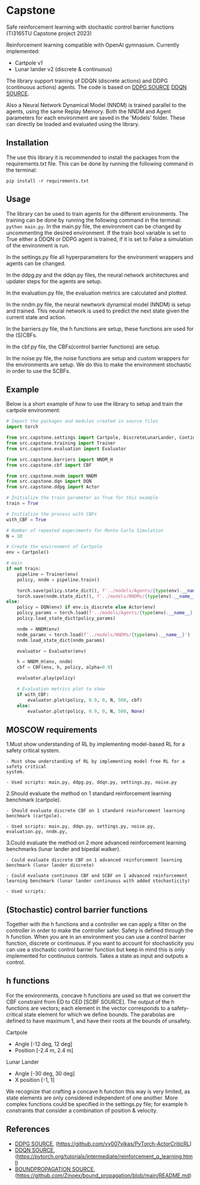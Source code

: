 # Capstone
Safe reinforcement learning with stochastic control barrier functions (TI3165TU Capstone project 2023)

Reinforcement learning compatible with OpenAI gymnasium. Currently implemented:
- Cartpole v1
- Lunar lander v2 (discrete & continuous)

The library support training of DDQN (discrete actions) and DDPG (continuous actions) agents. The code is based on [DDPG SOURCE] [DDQN SOURCE].

Also a Neural Network Dynamical Model (NNDM) is trained parallel to the agents, using the same Replay Memory. Both the NNDM and Agent parameters for each environment are saved in the 'Models' folder. These can directly be loaded and evaluated using the library.


## Installation
The use this library it is recommended to install the packages from the requirements.txt file. This can be done by running the following command in the terminal:

```pip install -r requirements.txt```

## Usage
The library can be used to train agents for the different environments. The training can be done by running the following command in the terminal: ```python main.py```. In the main.py file, the environment can be changed by uncommenting the desired environment. If the train bool variable is set to True either a DDQN or DDPG agent is trained, if it is set to False a simulation of the environment is run.

In the settings.py file all hyperparameters for the environment wrappers and agents can be changed. 

In the ddpg.py and the ddqn.py files, the neural network architectures and updater steps for the agents are setup.

In the evaluation.py file, the evaluation metrics are calculated and plotted.

In the nndm.py file, the neural newtwork dynamical model (NNDM) is setup and trained. This neural network is used to predict the next state given the current state and action.

In the barriers.py file, the h functions are setup, these functions are used for the (S)CBFs.

In the cbf.py file, the CBFs(control barrier functions) are setup.

In the noise.py file, the noise functions are setup and custom wrappers for the environments are setup. We do this to make the environment stochastic in order to use the SCBFs.



## Example
Below is a short example of how to use the library to setup and train the cartpole environment:

```python
# Import the packages and modules created in source files
import torch

from src.capstone.settings import Cartpole, DiscreteLunarLander, ContinuousLunarLander
from src.capstone.training import Trainer
from src.capstone.evaluation import Evaluator

from src.capstone.barriers import NNDM_H
from src.capstone.cbf import CBF

from src.capstone.nndm import NNDM
from src.capstone.dqn import DQN
from src.capstone.ddpg import Actor

# Initialize the train parameter as True for this example
train = True

# Initialize the process with CBFs
with_CBF = True

# Number of repeated experiments for Monte Carlo Simulation
N = 10

# Create the environment of Cartpole
env = Cartpole()

# main
if not train:
    pipeline = Trainer(env)
    policy, nndm = pipeline.train()

    torch.save(policy.state_dict(), f'../models/Agents/{type(env).__name__}')
    torch.save(nndm.state_dict(), f'../models/NNDMs/{type(env).__name__}')
else:
    policy = DQN(env) if env.is_discrete else Actor(env)
    policy_params = torch.load(f'../models/Agents/{type(env).__name__}')
    policy.load_state_dict(policy_params)

    nndm = NNDM(env)
    nndm_params = torch.load(f'../models/NNDMs/{type(env).__name__}')
    nndm.load_state_dict(nndm_params)

    evaluator = Evaluator(env)

    h = NNDM_H(env, nndm)
    cbf = CBF(env, h, policy, alpha=0.9)

    evaluator.play(policy)

    # Evaluation metrics plot to show
    if with_CBF:
        evaluator.plot(policy, 0.9, 0, N, 500, cbf)
    else:
        evaluator.plot(policy, 0.9, 0, N, 500, None)
```

## MOSCOW requirements
1.Must show understanding of RL by implementing model-based RL for a safety critical system.
    
    - Must show understanding of RL by implementing model free RL for a safety critical 
    system.
    
    - Used scripts: main.py, ddpg.py, ddqn.py, settings.py, noise.py

2.Should evaluate the method on 1 standard reinforcement learning benchmark (cartpole).
    
    - Should evaluate discrete CBF on 1 standard reinforcement learning benchmark (cartpole).
    
    - Used scripts: main.py, ddqn.py, settings.py, noise.py, evaluation.py, nndm.py, 

3.Could evaluate the method on 2 more advanced reinforcement learning benchmarks (lunar lander and bipedal walker).
    
    - Could evaluate discrete CBF on 1 advanced reinforcement learning benchmark (lunar lander discrete)
    
    - Could evaluate continuous CBF and SCBF on 1 advanced reinforcement learning benchmark (lunar lander continuous with added stochasticity)
    
    - Used scripts:

## (Stochastic) control barrier functions

Together with the h functions and a controller we can apply a filter on the controller in order to make the controller safer. Safety is defined through the h function. When you are in an environment you can use a control barrier function, discrete or continuous. If you want to account for stochasticity you can use a stochastic control barrier function but keep in mind this is only implemented for continuous controls. Takes a state as input and outputs a control.


## h functions

For the environments, concave h functions are used so that we convert the CBF constraint from ED to CED [SCBF SOURCE]. The output of the h functions are vectors; each element in the vector corresponds to a safety-critical state element for which we define bounds. The parabolas are defined to have maximum 1, and have their roots at the bounds of unsafety. 

Cartpole
- Angle [-12 deg, 12 deg]
- Position [-2.4 m, 2.4 m]

Lunar Lander
- Angle [-30 deg, 30 deg]
- X position [-1, 1]

We recognize that crafting a concave h function this way is very limited, as state elements are only considered independent of one another. More complex functions could be specified in the settings.py file; for example h constraints that consider a combination of position & velocity.

## References
- [DDPG SOURCE], (https://github.com/vy007vikas/PyTorch-ActorCriticRL)
- [DDQN SOURCE], (https://pytorch.org/tutorials/intermediate/reinforcement_q_learning.html)
- [BOUNDPROPAGATION SOURCE], (https://github.com/Zinoex/bound_propagation/blob/main/README.md)


[DDPG SOURCE]: https://github.com/vy007vikas/PyTorch-ActorCriticRL
[DDQN SOURCE]: https://pytorch.org/tutorials/intermediate/reinforcement_q_learning.html
[BOUNDPROPAGATION SOURCE]: https://github.com/Zinoex/bound_propagation/blob/main/README.md
